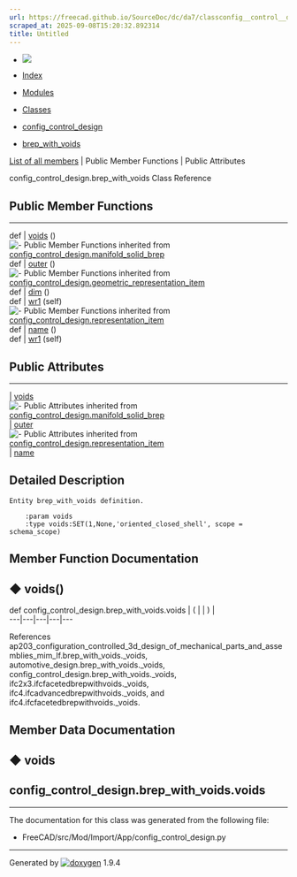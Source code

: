 ```yaml
---
url: https://freecad.github.io/SourceDoc/dc/da7/classconfig__control__design_1_1brep__with__voids.html
scraped_at: 2025-09-08T15:20:32.892314
title: Untitled
---
```


  * [ ![](https://www.freecad.org/svg/logo-freecad.svg) ](https://freecadweb.org "FreeCAD")
  * [Index](../../index.html "Index")
  * [Modules](../../modules.html "Modules list")
  * [Classes](../../annotated.html "Annotated list")

  * [config_control_design](../../d4/d07/namespaceconfig__control__design.html)
  * [brep_with_voids](../../dc/da7/classconfig__control__design_1_1brep__with__voids.html)

[List of all members](../../dd/d2d/classconfig__control__design_1_1brep__with__voids-members.html) | Public Member Functions | Public Attributes

config_control_design.brep_with_voids Class Reference

##  Public Member Functions  
  
---  
def | [voids](../../dc/da7/classconfig__control__design_1_1brep__with__voids.html#a3a2802c4d0e65166b1ad34b5285b472b) ()  
![-](../../closed.png) Public Member Functions inherited from
[config_control_design.manifold_solid_brep](../../dc/d78/classconfig__control__design_1_1manifold__solid__brep.html)  
def | [outer](../../dc/d78/classconfig__control__design_1_1manifold__solid__brep.html#aa3e90b0f36ff694a5c0d9b11a32b1f6c) ()  
![-](../../closed.png) Public Member Functions inherited from
[config_control_design.geometric_representation_item](../../d3/d18/classconfig__control__design_1_1geometric__representation__item.html)  
def | [dim](../../d3/d18/classconfig__control__design_1_1geometric__representation__item.html#aac385fb99d009b699d0d77f10ebdc5f1) ()  
def | [wr1](../../d3/d18/classconfig__control__design_1_1geometric__representation__item.html#a779ebde9495ea4132b585e06aa418f13) (self)  
![-](../../closed.png) Public Member Functions inherited from
[config_control_design.representation_item](../../d9/d69/classconfig__control__design_1_1representation__item.html)  
def | [name](../../d9/d69/classconfig__control__design_1_1representation__item.html#a5ea878073c85170f328deff23a9c5732) ()  
def | [wr1](../../d9/d69/classconfig__control__design_1_1representation__item.html#a4cdc1db49341dedc8f271ec89801c713) (self)  
  
##  Public Attributes  
  
---  
|
[voids](../../dc/da7/classconfig__control__design_1_1brep__with__voids.html#a82665073649fb7e7562ca214c652d94b)  
![-](../../closed.png) Public Attributes inherited from
[config_control_design.manifold_solid_brep](../../dc/d78/classconfig__control__design_1_1manifold__solid__brep.html)  
|
[outer](../../dc/d78/classconfig__control__design_1_1manifold__solid__brep.html#a075d0c4e654ddc9efa6616f7fe47cf7e)  
![-](../../closed.png) Public Attributes inherited from
[config_control_design.representation_item](../../d9/d69/classconfig__control__design_1_1representation__item.html)  
|
[name](../../d9/d69/classconfig__control__design_1_1representation__item.html#a0e8be677f8410825a46422f3c0e1c128)  
  
## Detailed Description

    
    
    Entity brep_with_voids definition.
    
        :param voids
        :type voids:SET(1,None,'oriented_closed_shell', scope = schema_scope)

## Member Function Documentation

## ◆ voids()

def config_control_design.brep_with_voids.voids  | ( | | ) |   
---|---|---|---|---  
  
References
ap203_configuration_controlled_3d_design_of_mechanical_parts_and_assemblies_mim_lf.brep_with_voids._voids,
automotive_design.brep_with_voids._voids,
config_control_design.brep_with_voids._voids,
ifc2x3.ifcfacetedbrepwithvoids._voids, ifc4.ifcadvancedbrepwithvoids._voids,
and ifc4.ifcfacetedbrepwithvoids._voids.

## Member Data Documentation

## ◆ voids

config_control_design.brep_with_voids.voids  
---  
  
* * *

The documentation for this class was generated from the following file:

  * FreeCAD/src/Mod/Import/App/config_control_design.py

* * *

Generated by
[![doxygen](../../doxygen.svg)](https://www.doxygen.org/index.html) 1.9.4

